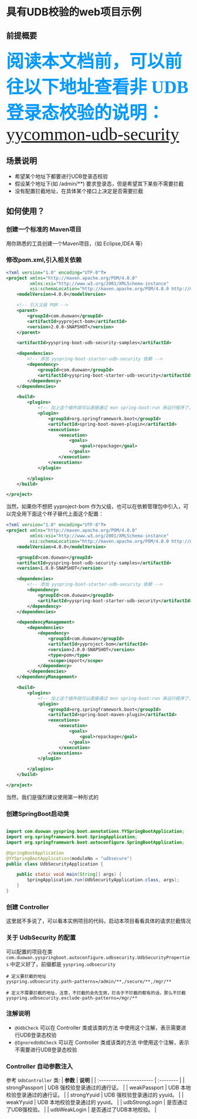 # 具有UDB校验的web项目示例

## 前提概要
<font color=#0099ff size="8" face="黑体">**阅读本文档前，可以前往以下地址查看非 UDB 登录态校验的说明：**[yycommon-udb-security](../../yycommon-project/yycommon-udb-security)</font>

## 场景说明
- 希望某个地址下都要进行UDB登录态校验
- 假设某个地址下(如 /admin/**) 要求登录态，但是希望其下某些不需要拦截
- 没有配置拦截地址，在具体某个接口上决定是否需要拦截

## 如何使用？

### 创建一个标准的 Maven项目
用你熟悉的工具创建一个Maven项目，（如 Eclipse,IDEA 等）

### 修改pom.xml,引入相关依赖
```xml
<?xml version="1.0" encoding="UTF-8"?>
<project xmlns="http://maven.apache.org/POM/4.0.0"
         xmlns:xsi="http://www.w3.org/2001/XMLSchema-instance"
         xsi:schemaLocation="http://maven.apache.org/POM/4.0.0 http://maven.apache.org/xsd/maven-4.0.0.xsd">
    <modelVersion>4.0.0</modelVersion>

    <!-- 引入父级 POM -->
    <parent>
        <groupId>com.duowan</groupId>
        <artifactId>yyproject-bom</artifactId>
        <version>2.0.0-SNAPSHOT</version>
    </parent>

    <artifactId>yyspring-boot-udb-security-samples</artifactId>

    <dependencies>
        <!-- 添加 yyspring-boot-starter-udb-security 依赖 -->
        <dependency>
            <groupId>com.duowan</groupId>
            <artifactId>yyspring-boot-starter-udb-security</artifactId>
        </dependency>
    </dependencies>

    <build>
        <plugins>
            <!-- 加上这个插件就可以直接通过 mvn spring-boot:run 来运行程序了， 同时会打包成 springboot 特有的fat jar包 -->
            <plugin>
                <groupId>org.springframework.boot</groupId>
                <artifactId>spring-boot-maven-plugin</artifactId>
                <executions>
                    <execution>
                        <goals>
                            <goal>repackage</goal>
                        </goals>
                    </execution>
                </executions>
            </plugin>

        </plugins>
    </build>

</project>
```

当然，如果你不想把 yyproject-bom 作为父级，也可以在依赖管理包中引入，可以完全用下面这个样子替代上面这个配置：
```xml
<?xml version="1.0" encoding="UTF-8"?>
<project xmlns="http://maven.apache.org/POM/4.0.0"
         xmlns:xsi="http://www.w3.org/2001/XMLSchema-instance"
         xsi:schemaLocation="http://maven.apache.org/POM/4.0.0 http://maven.apache.org/xsd/maven-4.0.0.xsd">
    <modelVersion>4.0.0</modelVersion>

    <groupId>com.duowan</groupId>
    <artifactId>yyspring-boot-udb-security-samples</artifactId>
    <version>1.0.0-SNAPSHOT</version>

    <dependencies>
        <!-- 添加 yyspring-boot-starter-udb-security 依赖 -->
        <dependency>
            <groupId>com.duowan</groupId>
            <artifactId>yyspring-boot-starter-udb-security</artifactId>
        </dependency>
    </dependencies>

    <dependencyManagement>
        <dependencies>
            <dependency>
                <groupId>com.duowan</groupId>
                <artifactId>yyproject-bom</artifactId>
                <version>2.0.0-SNAPSHOT</version>
                <type>pom</type>
                <scope>import</scope>
            </dependency>
        </dependencies>
    </dependencyManagement>

    <build>
        <plugins>
            <!-- 加上这个插件就可以直接通过 mvn spring-boot:run 来运行程序了， 同时会打包成 springboot 特有的fat jar包 -->
            <plugin>
                <groupId>org.springframework.boot</groupId>
                <artifactId>spring-boot-maven-plugin</artifactId>
                <executions>
                    <execution>
                        <goals>
                            <goal>repackage</goal>
                        </goals>
                    </execution>
                </executions>
            </plugin>

        </plugins>
    </build>

</project>
```

当然，我们是强烈建议使用第一种形式的

### 创建SpringBoot启动类
```java

import com.duowan.yyspring.boot.annotations.YYSpringBootApplication;
import org.springframework.boot.SpringApplication;
import org.springframework.boot.autoconfigure.SpringBootApplication;

@SpringBootApplication
@YYSpringBootApplication(moduleNo = "udbsecure")
public class UdbSecurityApplication {

    public static void main(String[] args) {
        SpringApplication.run(UdbSecurityApplication.class, args);
    }
}
```

### 创建 Controller
这里就不多说了，可以看本实例项目的代码，启动本项目看看具体的请求拦截情况


### 关于 UdbSecurity 的配置
可以配置的项目在类 <code>com.duowan.yyspringboot.autoconfigure.udbsecurity.UdbSecurityProperties</code> 中定义好了，前缀都是 <code>yyspring.udbsecurity</code>
```properties
# 定义要拦截的地址
yyspring.udbsecurity.path-patterns=/admin/**,/secure/**,/mgr/**

# 定义不需要拦截的地址，注意，不拦截的会先生效，拦击于不拦截的都有的话，那么不拦截
yyspring.udbsecurity.exclude-path-patterns=/mgr/**

```

### 注解说明
- <code>@UdbCheck</code> 可以在 Controller 类或该类的方法 中使用这个注解，表示需要进行UDB登录态校验
- <code>@IgnoredUdbCheck</code> 可以在 Controller 类或该类的方法 中使用这个注解，表示不需要进行UDB登录态校验

### Controller 自动参数注入
参考 <code>UdbController</code> 类:
| **参数** | **说明** |
| :----------------------- | :-------- |
| strongPassport | UDB 强校验登录通过的通行证。 |
| weakPassport | UDB 本地校验登录通过的通行证。 |
| strongYyuid | UDB 强校验登录通过的 yyuid。 |
| weakYyuid | UDB 本地校验登录通过的 yyuid。 |
| udbStrongLogin | 是否通过了UDB强校验。 |
| udbWeakLogin | 是否通过了UDB本地校验。 |
